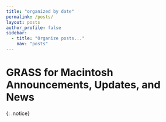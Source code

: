 ```yaml
---
title: "organized by date"
permalink: /posts/
layout: posts
author_profile: false
sidebar:
  - title: "Organize posts..."
    nav: "posts"
---
```


# GRASS for Macintosh Announcements, Updates, and News
{: .notice}
